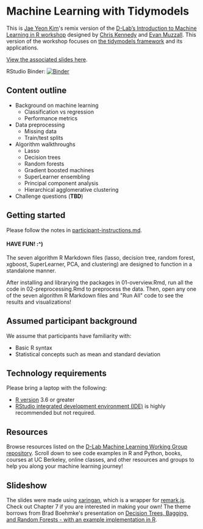 # Machine Learning with Tidymodels 

This is [Jae Yeon Kim](https://jaeyk.github.io/)'s remix version of the [D-Lab’s Introduction to Machine Learning in R workshop](https://github.com/dlab-berkeley/Machine-Learning-in-R) designed by [Chris Kennedy](https://ck37.com/) and [Evan Muzzall](https://dlab.berkeley.edu/people/evan-muzzall). This version of the workshop focuses on [the tidymodels framework](https://www.tidymodels.org/) and its applications.

[View the associated slides here](https://dlab-berkeley.github.io/Machine-Learning-with-tidymodels/slides.html#1).

RStudio Binder:
[![Binder](http://mybinder.org/badge.svg)](http://beta.mybinder.org/v2/gh/dlab-berkeley/Machine-Learning-in-R/master?urlpath=rstudio)

## Content outline

  - Background on machine learning
      - Classification vs regression
      - Performance metrics
  - Data preprocessing 
      - Missing data
      - Train/test splits
  - Algorithm walkthroughs 
      - Lasso
      - Decision trees
      - Random forests
      - Gradient boosted machines
      - SuperLearner ensembling 
      - Principal component analysis  
      - Hierarchical agglomerative clustering
  - Challenge questions (**TBD**)
  
## Getting started

Please follow the notes in [participant-instructions.md](participant-instructions.md).  

#### HAVE FUN! :^)

The seven algorithm R Markdown files (lasso, decision tree, random forest, xgboost, SuperLearner, PCA, and clustering) are designed to function in a standalone manner.  

After installing and librarying the packages in 01-overview.Rmd, run all the code in 02-preprocessing.Rmd to preprocess the data. Then, open any one of the seven algorithm R Markdown files and "Run All" code to see the results and visualizations! 

## Assumed participant background

We assume that participants have familiarity with:

* Basic R syntax
* Statistical concepts such as mean and standard deviation

## Technology requirements

Please bring a laptop with the following:

* [R version](https://cloud.r-project.org/)
3.6 or greater
* [RStudio integrated development environment (IDE)](https://www.rstudio.com/products/rstudio/download/#download) is
highly recommended but not required.

## Resources

Browse resources listed on the [D-Lab Machine Learning Working Group repository](https://github.com/dlab-berkeley/MachineLearningWG). Scroll down to see code examples in R and Python, books, courses at UC Berkeley, online classes, and other resources and groups to help you along your machine learning journey!  

## Slideshow

The slides were made using [xaringan](https://github.com/yihui/xaringan), which is a wrapper for [remark.js](https://remarkjs.com/#1). Check out Chapter 7 if you are interested in making your own! The theme borrows from Brad Boehmke's presentation on [Decision Trees, Bagging, and Random Forests - with an example implementation in R](https://bradleyboehmke.github.io/random-forest-training/slides-source.html#1).  

